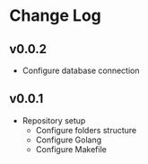 # Change Log

## v0.0.2

- Configure database connection
  
## v0.0.1

- Repository setup
  - Configure folders structure
  - Configure Golang
  - Configure Makefile
